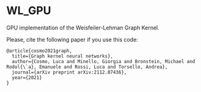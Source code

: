# WL_GPU

GPU implementation of the Weisfeiler-Lehman Graph Kernel.

Please, cite the following paper if you use this code:

```
@article{cosmo2021graph,
  title={Graph kernel neural networks},
  author={Cosmo, Luca and Minello, Giorgia and Bronstein, Michael and Rodol{\`a}, Emanuele and Rossi, Luca and Torsello, Andrea},
  journal={arXiv preprint arXiv:2112.07436},
  year={2021}
}
```
